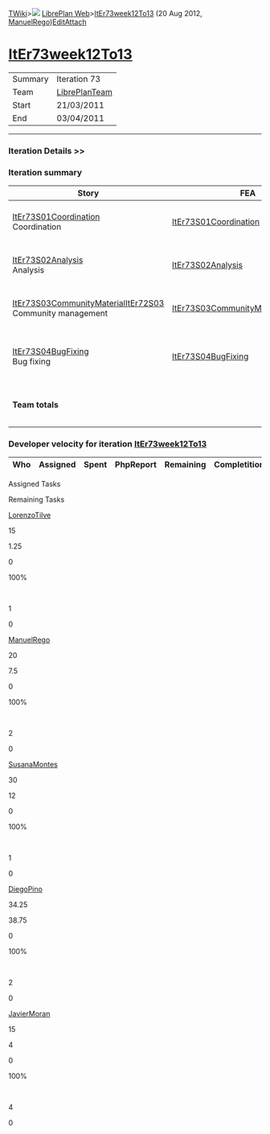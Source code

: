 [TWiki](/twiki/Main/WebHome)&gt;![](/twiki/TWiki/TWikiDocGraphics/web-bg-small.gif) [LibrePlan Web](/twiki/LibrePlan/WebHome)&gt;[ItEr73week12To13](http://wiki.libreplan-enterprise.com/twiki/LibrePlan/ItEr73week12To13 "Topic revision: 6 (20 Aug 2012 - 09:52:52)") (20 Aug 2012, [ManuelRego](/twiki/Main/ManuelRego))[Edit](http://wiki.libreplan-enterprise.com/twiki/bin/edit/LibrePlan/ItEr73week12To13?t=1520337913 "Edit this topic text")[Attach](/twiki/bin/attach/LibrePlan/ItEr73week12To13 "Attach an image or document to this topic")

 [ItEr73week12To13](/twiki/LibrePlan/ItEr73week12To13)
==================================================================================================



|         |                                                          |
|---------|----------------------------------------------------------|
| Summary | Iteration 73                                             |
| Team    | [LibrePlanTeam](/twiki/LibrePlan/LibrePlanTeam) |
| Start   | 21/03/2011                                               |
| End     | 03/04/2011                                               |

------------------------------------------------------------------------

[](/twiki/LibrePlan)

### Iteration Details &gt;&gt;

###  Iteration summary

<table>
<colgroup>
<col width="8%" />
<col width="8%" />
<col width="8%" />
<col width="8%" />
<col width="8%" />
<col width="8%" />
<col width="8%" />
<col width="8%" />
<col width="8%" />
<col width="8%" />
<col width="8%" />
<col width="8%" />
</colgroup>
<thead>
<tr class="header">
<th>Story</th>
<th>FEA</th>
<th>Estimate</th>
<th>Spent</th>
<th>PhpReport</th>
<th>ToDo</th>
<th>Progress</th>
<th>Done</th>
<th>Overrun</th>
<th>Completion</th>
<th>Developer</th>
<th>Reviewer</th>
</tr>
</thead>
<tbody>
<tr class="odd">
<td><a href="/twiki/LibrePlan/ItEr73S01Coordination">ItEr73S01Coordination</a><br />
Coordination</td>
<td><a href="/twiki/LibrePlan/ItEr73S01Coordination">ItEr73S01Coordination</a></td>
<td><strong>0</strong></td>
<td><strong>0</strong></td>
<td><strong>0</strong></td>
<td><strong>0</strong></td>
<td><table>
<tbody>
<tr class="odd">
<td><img src="/twiki/TWiki/SmiliesPlugin/smile.gif" title="smile" alt="smile" /></td>
</tr>
</tbody>
</table></td>
<td>100%</td>
<td>0%</td>
<td>Acceptance</td>
<td><a href="/twiki/Main/JavierMoran">JavierMoran</a></td>
<td><a href="/twiki/Main/JavierMoran">JavierMoran</a></td>
</tr>
<tr class="even">
<td><a href="/twiki/LibrePlan/ItEr73S02Analysis">ItEr73S02Analysis</a><br />
Analysis</td>
<td><a href="/twiki/LibrePlan/ItEr73S02Analysis">ItEr73S02Analysis</a></td>
<td><strong>0</strong></td>
<td><strong>0</strong></td>
<td><strong>0</strong></td>
<td><strong>0</strong></td>
<td><table>
<tbody>
<tr class="odd">
<td><img src="/twiki/TWiki/SmiliesPlugin/smile.gif" title="smile" alt="smile" /></td>
</tr>
</tbody>
</table></td>
<td>100%</td>
<td>0%</td>
<td>Acceptance</td>
<td><a href="/twiki/Main/JavierMoran">JavierMoran</a></td>
<td><a href="/twiki/Main/JavierMoran">JavierMoran</a></td>
</tr>
<tr class="odd">
<td><a href="/twiki/LibrePlan/ItEr73S03CommunityMaterialItEr72S03">ItEr73S03CommunityMaterialItEr72S03</a><br />
Community management</td>
<td><a href="/twiki/LibrePlan/ItEr73S03CommunityMaterialItEr72S03">ItEr73S03CommunityMaterialItEr72S03</a></td>
<td><strong>9.25</strong></td>
<td><strong>4.75</strong></td>
<td><strong>0</strong></td>
<td><strong>0</strong></td>
<td><table>
<tbody>
<tr class="odd">
<td><img src="/twiki/TWiki/SmiliesPlugin/smile.gif" title="smile" alt="smile" /></td>
</tr>
</tbody>
</table></td>
<td>100%</td>
<td>-48%</td>
<td>Acceptance</td>
<td><a href="/twiki/Main/ManuelRego">ManuelRego</a> <a href="/twiki/Main/JavierMoran">JavierMoran</a> <a href="/twiki/Main/DiegoPino">DiegoPino</a></td>
<td><a href="/twiki/Main/JavierMoran">JavierMoran</a></td>
</tr>
<tr class="even">
<td><a href="/twiki/LibrePlan/ItEr73S04BugFixing">ItEr73S04BugFixing</a><br />
Bug fixing</td>
<td><a href="/twiki/LibrePlan/ItEr73S04BugFixing">ItEr73S04BugFixing</a></td>
<td><strong>105</strong></td>
<td><strong>58.75</strong></td>
<td><strong>0</strong></td>
<td><strong>0</strong></td>
<td><table>
<tbody>
<tr class="odd">
<td><img src="/twiki/TWiki/SmiliesPlugin/smile.gif" title="smile" alt="smile" /></td>
</tr>
</tbody>
</table></td>
<td>100%</td>
<td>-44%</td>
<td>Acceptance</td>
<td><a href="/twiki/Main/ManuelRego">ManuelRego</a> <a href="/twiki/Main/SusanaMontes">SusanaMontes</a> <a href="/twiki/Main/JavierMoran">JavierMoran</a> <a href="/twiki/Main/LorenzoTilve">LorenzoTilve</a> <a href="/twiki/Main/DiegoPino">DiegoPino</a></td>
<td><a href="/twiki/Main/JavierMoran">JavierMoran</a></td>
</tr>
<tr class="odd">
<td><strong>Team totals</strong></td>
<td> </td>
<td><strong>114.25</strong></td>
<td><strong>63.5</strong></td>
<td><strong>0</strong></td>
<td><strong>0</strong></td>
<td><table>
<tbody>
<tr class="odd">
<td><img src="/twiki/TWiki/SmiliesPlugin/smile.gif" title="smile" alt="smile" /></td>
</tr>
</tbody>
</table></td>
<td>100%</td>
<td>-44%</td>
<td> </td>
<td> </td>
<td> </td>
</tr>
</tbody>
</table>

###  Developer velocity for iteration [ItEr73week12To13](/twiki/LibrePlan/ItEr73week12To13)

| Who | Assigned | Spent | PhpReport | Remaining | Completition |     |
|-----|----------|-------|-----------|-----------|--------------|-----|

Assigned Tasks

Remaining Tasks

[LorenzoTilve](/twiki/Main/LorenzoTilve)

15

1.25

0

100%

 

1

0

[ManuelRego](/twiki/Main/ManuelRego)

20

7.5

0

100%

 

2

0

[SusanaMontes](/twiki/Main/SusanaMontes)

30

12

0

100%

 

1

0

[DiegoPino](/twiki/Main/DiegoPino)

34.25

38.75

0

100%

 

2

0

[JavierMoran](/twiki/Main/JavierMoran)

15

4

0

100%

 

4

0
